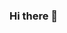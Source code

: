 ### Hi there 👋

<!--
**PedroHincapie/PedroHincapie** is a ✨ _special_ ✨ repository because its `README.md` (this file) appears on your GitHub profile.

Here are some ideas to get you started:

- 🔭 I’m currently working on ... ImageMaker
- 🌱 I’m currently learning ... Flutter
- 👯 I’m looking to collaborate on ... Flutter
- 🤔 I’m looking for help with ... GCP -Azure -AWS
- 💬 Ask me about ... Anything
- 📫 How to reach me: ...
- 😄 Pronouns: ... He/Him
- ⚡ Fun fact: ... I am half Finnish
-->
